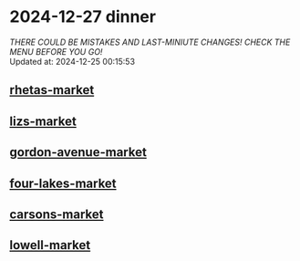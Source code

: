 # 2024-12-27 dinner  
*THERE COULD BE MISTAKES AND LAST-MINIUTE CHANGES! CHECK THE MENU BEFORE YOU GO!*  
Updated at: 2024-12-25 00:15:53  
## [rhetas-market](https://wisc-housingdining.nutrislice.com/menu/rhetas-market/dinner/2024-12-27)  
## [lizs-market](https://wisc-housingdining.nutrislice.com/menu/lizs-market/dinner/2024-12-27)  
## [gordon-avenue-market](https://wisc-housingdining.nutrislice.com/menu/gordon-avenue-market/dinner/2024-12-27)  
## [four-lakes-market](https://wisc-housingdining.nutrislice.com/menu/four-lakes-market/dinner/2024-12-27)  
## [carsons-market](https://wisc-housingdining.nutrislice.com/menu/carsons-market/dinner/2024-12-27)  
## [lowell-market](https://wisc-housingdining.nutrislice.com/menu/lowell-market/dinner/2024-12-27)  
  
